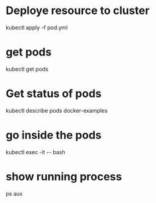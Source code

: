 # Deploye resource to cluster
kubectl apply -f pod.yml

# get pods
kubectl get pods

# Get status of pods  
kubectl describe pods docker-examples

# go inside the pods
kubectl exec -it <podname> -- bash

# show running process
ps aux